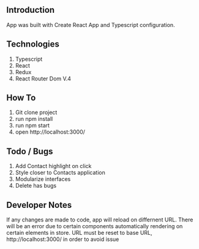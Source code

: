 ## Introduction

App was built with Create React App and Typescript configuration. 

## Technologies
1. Typescript
2. React
3. Redux
4. React Router Dom V.4

## How To
1. Git clone project
2. run npm install
3. run npm start
4. open http://localhost:3000/

## Todo / Bugs
1. Add Contact highlight on click
2. Style closer to Contacts application
3. Modularize interfaces
4. Delete has bugs

## Developer Notes
If any changes are made to code, app will reload on differnent URL. There will be an error due to certain components automatically rendering on certain elements in store. URL must be reset to base URL, http://localhost:3000/ in order to avoid issue